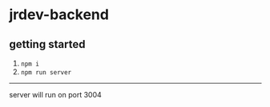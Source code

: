 <!-- @format -->

# jrdev-backend

## getting started

1.  `npm i`
2.  `npm run server`

---

server will run on port 3004
